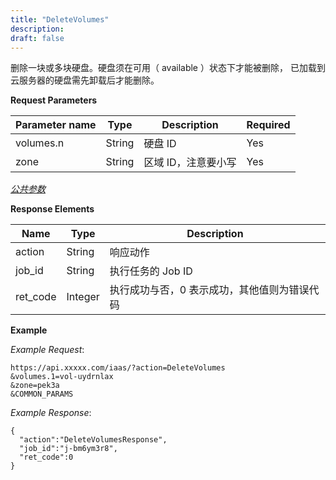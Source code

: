 ```yaml
---
title: "DeleteVolumes"
description: 
draft: false
---
```




删除一块或多块硬盘。硬盘须在可用（ available ）状态下才能被删除， 已加载到云服务器的硬盘需先卸载后才能删除。

**Request Parameters**

| Parameter name | Type | Description | Required |
| --- | --- | --- | --- |
| volumes.n | String | 硬盘 ID | Yes |
| zone | String | 区域 ID，注意要小写 | Yes |

[_公共参数_](../../../parameters/)

**Response Elements**

| Name | Type | Description |
| --- | --- | --- |
| action | String | 响应动作 |
| job_id | String | 执行任务的 Job ID |
| ret_code | Integer | 执行成功与否，0 表示成功，其他值则为错误代码 |

**Example**

_Example Request_:

```
https://api.xxxxx.com/iaas/?action=DeleteVolumes
&volumes.1=vol-uydrnlax
&zone=pek3a
&COMMON_PARAMS
```

_Example Response_:

```
{
  "action":"DeleteVolumesResponse",
  "job_id":"j-bm6ym3r8",
  "ret_code":0
}
```
